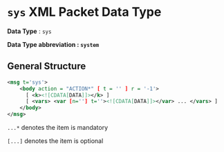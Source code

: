 `sys` XML Packet Data Type
==========================

__Data Type__              : `sys`

__Data Type abbreviation : `system`__

## General Structure

```xml
<msg t='sys'>
    <body action = "ACTION*" [ t = '' ] r = '-1'> 
      [ <k><![CDATA[DATA]]></k> ]
      [ <vars> <var [n=''] t=''><![CDATA[DATA]]></var> ... </vars> ]
	</body>
</msg>
```

`...*` denotes the item is mandatory

`[...]` denotes the item is optional
